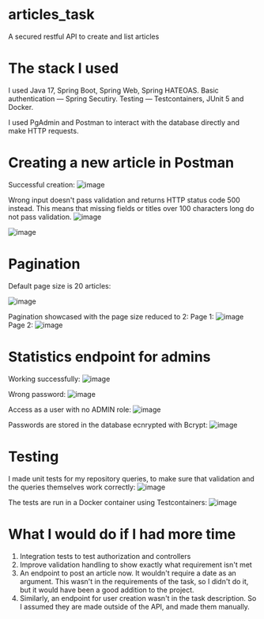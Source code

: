 # articles_task

A secured restful API to create and list articles

# The stack I used
I used Java 17, Spring Boot, Spring Web, Spring HATEOAS.
Basic authentication — Spring Secutiry. 
Testing — Testcontainers, JUnit 5 and Docker.

I used PgAdmin and Postman to interact with the database directly and make HTTP requests.

# Creating a new article in Postman

Successful creation:
![image](https://user-images.githubusercontent.com/56831898/212693141-e9c9f20d-ddf6-4b2f-b8ec-bf0761f101de.png)

Wrong input doesn't pass validation and returns HTTP status code 500 instead. 
This means that missing fields or titles over 100 characters long do not pass validation.
![image](https://user-images.githubusercontent.com/56831898/212693312-0d47b110-fe23-4baf-865e-e851f8e5321d.png)

![image](https://user-images.githubusercontent.com/56831898/212693626-167e2fae-d5f9-48ee-9df7-7643720fd163.png)

# Pagination

Default page size is 20 articles:

![image](https://user-images.githubusercontent.com/56831898/212693806-26f50c60-e075-48b9-914e-3f830ba37053.png)

Pagination showcased with the page size reduced to 2:
Page 1:
![image](https://user-images.githubusercontent.com/56831898/212694113-a2adef7b-bc1e-497d-bdee-6cdd6e91f485.png)
Page 2:
![image](https://user-images.githubusercontent.com/56831898/212694184-e51a255d-4e60-4f0a-b5f8-df62c96aa745.png)

# Statistics endpoint for admins
Working successfully:
![image](https://user-images.githubusercontent.com/56831898/212695953-09e9b964-cdf0-4e61-acaa-7b96532cbed0.png)

Wrong password:
![image](https://user-images.githubusercontent.com/56831898/212696072-f369d1b5-e77d-4e34-af47-70921e67b949.png)

Access as a user with no ADMIN role:
![image](https://user-images.githubusercontent.com/56831898/212696243-a4211665-f018-4cab-bb10-a3d5eeae3ece.png)

Passwords are stored in the database ecnrypted with Bcrypt:
![image](https://user-images.githubusercontent.com/56831898/212696487-5d1843be-99db-4354-81d0-97b0138500ad.png)

# Testing
I made unit tests for my repository queries, to make sure that validation and the queries themselves work correctly:
![image](https://user-images.githubusercontent.com/56831898/212697643-36ec1f41-4654-45a3-9c02-3d3d5543b0d8.png)

The tests are run in a Docker container using Testcontainers:
![image](https://user-images.githubusercontent.com/56831898/212697875-20fd8822-a469-4df6-a474-4fbc8292c57d.png)

# What I would do if I had more time

1) Integration tests to test authorization and controllers
2) Improve validation handling to show exactly what requirement isn't met
3) An endpoint to post an article now. It wouldn't require a date as an argument. 
  This wasn't in the requirements of the task, so I didn't do it, but it would have been a good addition to the project.
3) Similarly, an endpoint for user creation wasn't in the task description. So I assumed they are made outside of the API, and made them manually.

